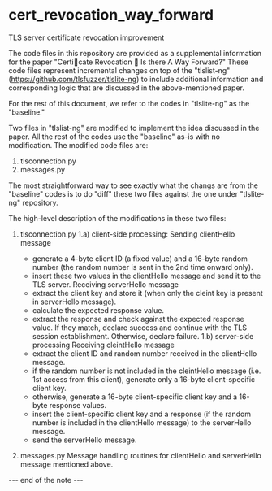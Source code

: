 # cert_revocation_way_forward
TLS server certificate revocation improvement

The code files in this repository are provided as a supplemental information for the paper "Certicate Revocation  Is there A Way Forward?"
These code files represent incremental changes on top of the "tlslist-ng" (https://github.com/tlsfuzzer/tlslite-ng) to include additional information and corresponding logic that are discussed in the above-mentioned paper. 

For the rest of this document, we refer to the codes in "tlslite-ng" as the "baseline."

Two files in "tlslist-ng" are modified to implement the idea discussed in the paper. All the rest of the codes use the "baseline" as-is with no modification. The modified code files are:
1. tlsconnection.py
2. messages.py

The most straightforward way to see exactly what the changs are from the "baseline" codes is to do "diff" these two files against the one under "tlslite-ng" repository.

The high-level description of the modifications in these two files:
1. tlsconnection.py
   1.a) client-side processing:
     Sending clientHello message
      - generate a 4-byte client ID (a fixed value) and a 16-byte random number (the random number is sent in the 2nd time onward only).
      - insert these two values in the clientHello message and send it to the TLS server.
    Receiving serverHello message
      - extract the client key and store it (when only the cleint key is present in serverHello message).
      - calculate the expected response value.
      - extract the response and check against the expected response value. If they match, declare success and continue with the TLS session establishment. Otherwise, declare failure.
   1.b) server-side processing
     Receiving cleintHello message
      - extract the client ID and random number received in the clientHello message.
      - if the random number is not included in the cleintHello message (i.e. 1st access from this client), generate only a 16-byte client-specific client key.
      - otherwise, generate a 16-byte client-specific client key and a 16-byte response values.
      - insert the client-specific client key and a response (if the random number is included in the clientHello message) to the serverHello message.
      - send the serverHello message.
        
2. messages.py
   Message handling routines for clientHello and serverHello message mentioned above.

--- end of the note ---
